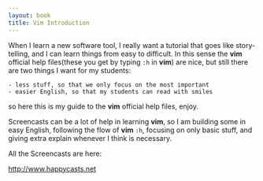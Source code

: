 ```yaml
---
layout: book
title: Vim Introduction
---
```



When I learn a new software tool, I really want a tutorial that goes like
story-telling, and I can learn things from easy to difficult. In this sense
the __vim__ official help files(these you get by typing `:h` in __vim__) are 
nice, but still there are two things I want for my students:

    - less stuff, so that we only focus on the most important
    - easier English, so that my students can read with smiles

so here this is my guide to the __vim__ official help files, enjoy.

Screencasts can be a lot of help in learning __vim__, so I am building some in
easy English, following the flow of __vim__ `:h`, focusing on only basic stuff,
and giving extra explain whenever I think is necessary.

All the Screencasts are here:

<http://www.happycasts.net>


